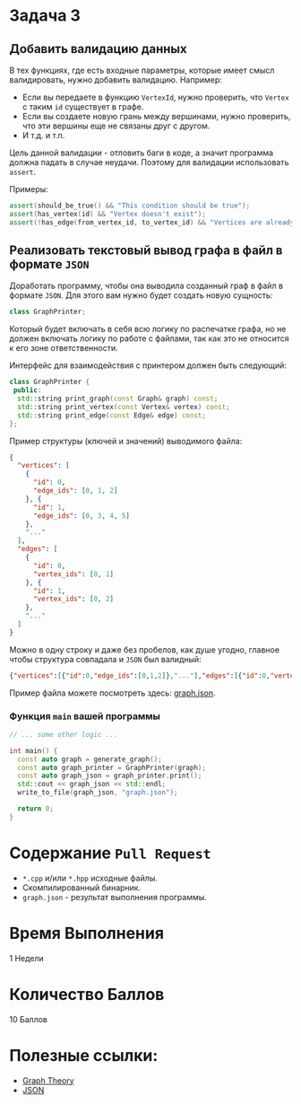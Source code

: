 # Задача 3

## Добавить валидацию данных

В тех функциях, где есть входные параметры, которые имеет смысл валидировать, нужно добавить валидацию.
Например:
- Если вы передаете в функцию `VertexId`, нужно проверить, что `Vertex` с таким `id` существует в графе.
- Если вы создаете новую грань между вершинами, нужно проверить, что эти вершины еще не связаны друг с другом.
- И т.д. и т.п.

Цель данной валидации - отловить баги в коде, а значит программа должна падать в случае неудачи.
Поэтому для валидации использовать `assert`.

Примеры:
```cpp
assert(should_be_true() && "This condition should be true");
assert(has_vertex(id) && "Vertex doesn't exist");
assert(!has_edge(from_vertex_id, to_vertex_id) && "Vertices are already connected");
```

## Реализовать текстовый вывод графа в файл в формате `JSON`

Доработать программу, чтобы она выводила созданный граф в файл в формате `JSON`.
Для этого вам нужно будет создать новую сущность:
```cpp
class GraphPrinter;
```
Который будет включать в себя всю логику по распечатке графа,
но не должен включать логику по работе с файлами, так как это не относится к его зоне ответственности.

Интерфейс для взаимодействия с принтером должен быть следующий:
```cpp
class GraphPrinter {
 public:
  std::string print_graph(const Graph& graph) const;
  std::string print_vertex(const Vertex& vertex) const;
  std::string print_edge(const Edge& edge) const;
};
```

Пример структуры (ключей и значений) выводимого файла:
```json
{
  "vertices": [
    {
      "id": 0,
      "edge_ids": [0, 1, 2]
    }, {
      "id": 1,
      "edge_ids": [0, 3, 4, 5]
    },
    "..."
  ],
  "edges": [
    {
      "id": 0,
      "vertex_ids": [0, 1]
    }, {
      "id": 1,
      "vertex_ids": [0, 2]
    },
    "..."
  ]
}
```

Можно в одну строку и даже без пробелов, как душе угодно, главное чтобы структура совпадала и `JSON` был валидный:
```json
{"vertices":[{"id":0,"edge_ids":[0,1,2]},"..."],"edges":[{"id":0,"vertex_ids":[0,1]},"..."]}
```

Пример файла можете посмотреть здесь: [graph.json](graph.json).

### Функция `main` вашей программы

```cpp
// ... some other logic ...

int main() {
  const auto graph = generate_graph();
  const auto graph_printer = GraphPrinter(graph);
  const auto graph_json = graph_printer.print();
  std::cout << graph_json << std::endl;
  write_to_file(graph_json, "graph.json");

  return 0;
}
```

# Содержание `Pull Request`

- `*.cpp` и/или `*.hpp` исходные файлы.
- Скомпилированный бинарник.
- `graph.json` - результат выполнения программы.

# Время Выполнения

1 Недели

# Количество Баллов

10 Баллов

# Полезные ссылки:
- [Graph Theory](https://en.wikipedia.org/wiki/Graph_theory)
- [JSON](https://en.wikipedia.org/wiki/JSON)
